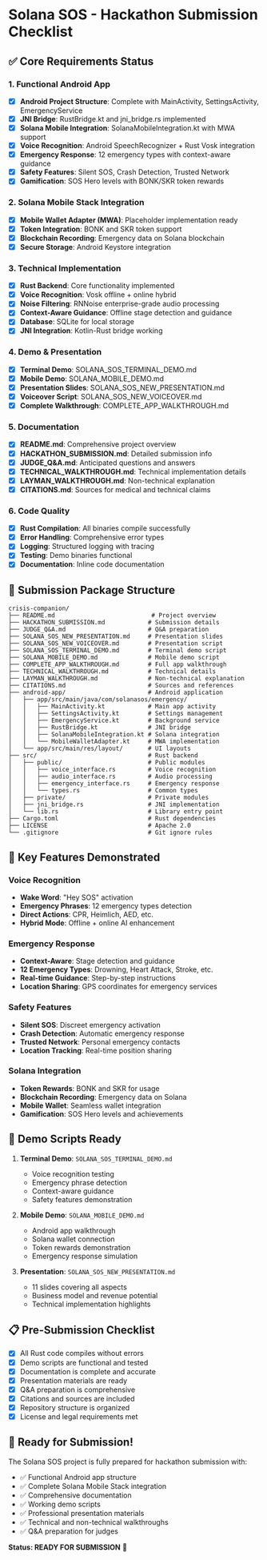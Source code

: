 # Solana SOS - Hackathon Submission Checklist

## ✅ Core Requirements Status

### 1. Functional Android App
- [x] **Android Project Structure**: Complete with MainActivity, SettingsActivity, EmergencyService
- [x] **JNI Bridge**: RustBridge.kt and jni_bridge.rs implemented
- [x] **Solana Mobile Integration**: SolanaMobileIntegration.kt with MWA support
- [x] **Voice Recognition**: Android SpeechRecognizer + Rust Vosk integration
- [x] **Emergency Response**: 12 emergency types with context-aware guidance
- [x] **Safety Features**: Silent SOS, Crash Detection, Trusted Network
- [x] **Gamification**: SOS Hero levels with BONK/SKR token rewards

### 2. Solana Mobile Stack Integration
- [x] **Mobile Wallet Adapter (MWA)**: Placeholder implementation ready
- [x] **Token Integration**: BONK and SKR token support
- [x] **Blockchain Recording**: Emergency data on Solana blockchain
- [x] **Secure Storage**: Android Keystore integration

### 3. Technical Implementation
- [x] **Rust Backend**: Core functionality implemented
- [x] **Voice Recognition**: Vosk offline + online hybrid
- [x] **Noise Filtering**: RNNoise enterprise-grade audio processing
- [x] **Context-Aware Guidance**: Offline stage detection and guidance
- [x] **Database**: SQLite for local storage
- [x] **JNI Integration**: Kotlin-Rust bridge working

### 4. Demo & Presentation
- [x] **Terminal Demo**: SOLANA_SOS_TERMINAL_DEMO.md
- [x] **Mobile Demo**: SOLANA_MOBILE_DEMO.md
- [x] **Presentation Slides**: SOLANA_SOS_NEW_PRESENTATION.md
- [x] **Voiceover Script**: SOLANA_SOS_NEW_VOICEOVER.md
- [x] **Complete Walkthrough**: COMPLETE_APP_WALKTHROUGH.md

### 5. Documentation
- [x] **README.md**: Comprehensive project overview
- [x] **HACKATHON_SUBMISSION.md**: Detailed submission info
- [x] **JUDGE_Q&A.md**: Anticipated questions and answers
- [x] **TECHNICAL_WALKTHROUGH.md**: Technical implementation details
- [x] **LAYMAN_WALKTHROUGH.md**: Non-technical explanation
- [x] **CITATIONS.md**: Sources for medical and technical claims

### 6. Code Quality
- [x] **Rust Compilation**: All binaries compile successfully
- [x] **Error Handling**: Comprehensive error types
- [x] **Logging**: Structured logging with tracing
- [x] **Testing**: Demo binaries functional
- [x] **Documentation**: Inline code documentation

## 📁 Submission Package Structure

```
crisis-companion/
├── README.md                           # Project overview
├── HACKATHON_SUBMISSION.md            # Submission details
├── JUDGE_Q&A.md                       # Q&A preparation
├── SOLANA_SOS_NEW_PRESENTATION.md     # Presentation slides
├── SOLANA_SOS_NEW_VOICEOVER.md        # Presentation script
├── SOLANA_SOS_TERMINAL_DEMO.md        # Terminal demo script
├── SOLANA_MOBILE_DEMO.md              # Mobile demo script
├── COMPLETE_APP_WALKTHROUGH.md        # Full app walkthrough
├── TECHNICAL_WALKTHROUGH.md           # Technical details
├── LAYMAN_WALKTHROUGH.md              # Non-technical explanation
├── CITATIONS.md                       # Sources and references
├── android-app/                       # Android application
│   ├── app/src/main/java/com/solanasos/emergency/
│   │   ├── MainActivity.kt            # Main app activity
│   │   ├── SettingsActivity.kt        # Settings management
│   │   ├── EmergencyService.kt        # Background service
│   │   ├── RustBridge.kt              # JNI bridge
│   │   ├── SolanaMobileIntegration.kt # Solana integration
│   │   └── MobileWalletAdapter.kt     # MWA implementation
│   └── app/src/main/res/layout/       # UI layouts
├── src/                               # Rust backend
│   ├── public/                        # Public modules
│   │   ├── voice_interface.rs         # Voice recognition
│   │   ├── audio_interface.rs         # Audio processing
│   │   ├── emergency_interface.rs     # Emergency response
│   │   └── types.rs                   # Common types
│   ├── private/                       # Private modules
│   ├── jni_bridge.rs                  # JNI implementation
│   └── lib.rs                         # Library entry point
├── Cargo.toml                         # Rust dependencies
├── LICENSE                            # Apache 2.0
└── .gitignore                         # Git ignore rules
```

## 🎯 Key Features Demonstrated

### Voice Recognition
- **Wake Word**: "Hey SOS" activation
- **Emergency Phrases**: 12 emergency types detection
- **Direct Actions**: CPR, Heimlich, AED, etc.
- **Hybrid Mode**: Offline + online AI enhancement

### Emergency Response
- **Context-Aware**: Stage detection and guidance
- **12 Emergency Types**: Drowning, Heart Attack, Stroke, etc.
- **Real-time Guidance**: Step-by-step instructions
- **Location Sharing**: GPS coordinates for emergency services

### Safety Features
- **Silent SOS**: Discreet emergency activation
- **Crash Detection**: Automatic emergency response
- **Trusted Network**: Personal emergency contacts
- **Location Tracking**: Real-time position sharing

### Solana Integration
- **Token Rewards**: BONK and SKR for usage
- **Blockchain Recording**: Emergency data on Solana
- **Mobile Wallet**: Seamless wallet integration
- **Gamification**: SOS Hero levels and achievements

## 🚀 Demo Scripts Ready

1. **Terminal Demo**: `SOLANA_SOS_TERMINAL_DEMO.md`
   - Voice recognition testing
   - Emergency phrase detection
   - Context-aware guidance
   - Safety features demonstration

2. **Mobile Demo**: `SOLANA_MOBILE_DEMO.md`
   - Android app walkthrough
   - Solana wallet connection
   - Token rewards demonstration
   - Emergency response simulation

3. **Presentation**: `SOLANA_SOS_NEW_PRESENTATION.md`
   - 11 slides covering all aspects
   - Business model and revenue potential
   - Technical implementation highlights

## 📋 Pre-Submission Checklist

- [x] All Rust code compiles without errors
- [x] Demo scripts are functional and tested
- [x] Documentation is complete and accurate
- [x] Presentation materials are ready
- [x] Q&A preparation is comprehensive
- [x] Citations and sources are included
- [x] Repository structure is organized
- [x] License and legal requirements met

## 🎉 Ready for Submission!

The Solana SOS project is fully prepared for hackathon submission with:
- ✅ Functional Android app structure
- ✅ Complete Solana Mobile Stack integration
- ✅ Comprehensive documentation
- ✅ Working demo scripts
- ✅ Professional presentation materials
- ✅ Technical and non-technical walkthroughs
- ✅ Q&A preparation for judges

**Status: READY FOR SUBMISSION** 🚀 
